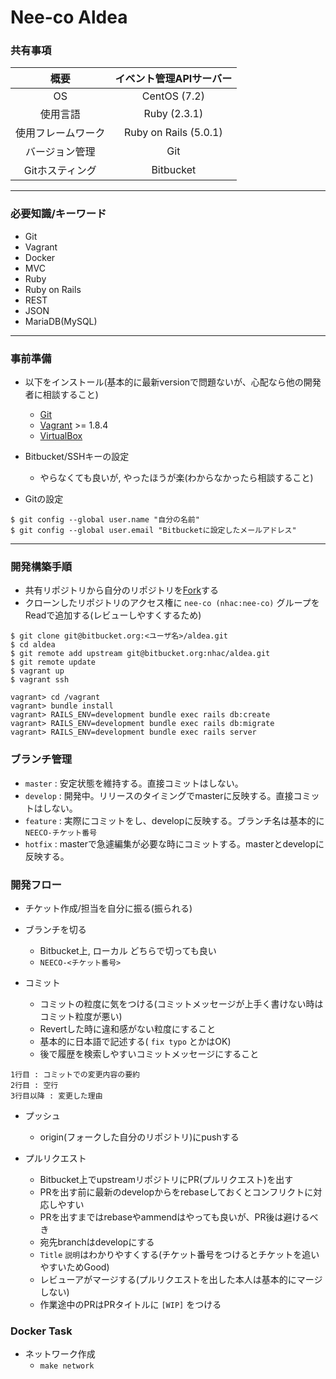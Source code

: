 # Nee-co Aldea
### 共有事項
|         概要        |   イベント管理APIサーバー |
|:-------------------:|:-------------------------:|
|          OS         |         CentOS (7.2)      |
|       使用言語      |         Ruby (2.3.1)      |
|  使用フレームワーク |    Ruby on Rails (5.0.1)  |
|    バージョン管理   |             Git           |
|    Gitホスティング  |          Bitbucket        |

---

### 必要知識/キーワード
- Git
- Vagrant
- Docker
- MVC
- Ruby
- Ruby on Rails
- REST
- JSON
- MariaDB(MySQL)

---

### 事前準備
- 以下をインストール(基本的に最新versionで問題ないが、心配なら他の開発者に相談すること)
    * [Git](http://git-scm.com/)
    * [Vagrant](https://www.vagrantup.com/downloads.html) >= 1.8.4
    * [VirtualBox](https://www.virtualbox.org/wiki/Downloads)

- Bitbucket/SSHキーの設定
    * やらなくても良いが, やったほうが楽(わからなかったら相談すること)

- Gitの設定

```
$ git config --global user.name "自分の名前"
$ git config --global user.email "Bitbucketに設定したメールアドレス"
```
---

### 開発構築手順
- 共有リポジトリから自分のリポジトリを[Fork](https://bitbucket.org/nhac/aldea/fork)する
- クローンしたリポジトリのアクセス権に `nee-co (nhac:nee-co)` グループをReadで追加する(レビューしやすくするため)

```
$ git clone git@bitbucket.org:<ユーザ名>/aldea.git
$ cd aldea
$ git remote add upstream git@bitbucket.org:nhac/aldea.git
$ git remote update
$ vagrant up
$ vagrant ssh
```
```
vagrant> cd /vagrant
vagrant> bundle install
vagrant> RAILS_ENV=development bundle exec rails db:create
vagrant> RAILS_ENV=development bundle exec rails db:migrate
vagrant> RAILS_ENV=development bundle exec rails server
```

### ブランチ管理
- `master` : 安定状態を維持する。直接コミットはしない。
- `develop` : 開発中。リリースのタイミングでmasterに反映する。直接コミットはしない。
- `feature` : 実際にコミットをし、developに反映する。ブランチ名は基本的に `NEECO-チケット番号`
- `hotfix` : masterで急遽編集が必要な時にコミットする。masterとdevelopに反映する。

### 開発フロー

- チケット作成/担当を自分に振る(振られる)

- ブランチを切る
    * Bitbucket上, ローカル どちらで切っても良い
    * `NEECO-<チケット番号>`

- コミット
    * コミットの粒度に気をつける(コミットメッセージが上手く書けない時はコミット粒度が悪い)
    * Revertした時に違和感がない粒度にすること
    * 基本的に日本語で記述する( `fix typo` とかはOK)
    * 後で履歴を検索しやすいコミットメッセージにすること

```
1行目 : コミットでの変更内容の要約
2行目 : 空行
3行目以降 : 変更した理由
```

- プッシュ
    * origin(フォークした自分のリポジトリ)にpushする

- プルリクエスト
    * Bitbucket上でupstreamリポジトリにPR(プルリクエスト)を出す
    * PRを出す前に最新のdevelopからをrebaseしておくとコンフリクトに対応しやすい
    * PRを出すまではrebaseやammendはやっても良いが、PR後は避けるべき
    * 宛先branchはdevelopにする
    * `Title` `説明`はわかりやすくする(チケット番号をつけるとチケットを追いやすいためGood)
    * レビューアがマージする(プルリクエストを出した本人は基本的にマージしない)
    * 作業途中のPRはPRタイトルに `[WIP]` をつける

### Docker Task

* ネットワーク作成
    + `make network`
